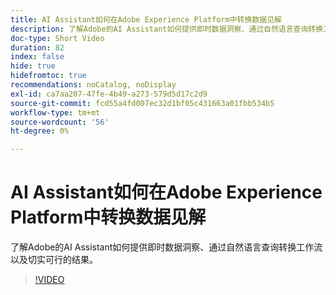 ```yaml
---
title: AI Assistant如何在Adobe Experience Platform中转换数据见解
description: 了解Adobe的AI Assistant如何提供即时数据洞察、通过自然语言查询转换工作流以及切实可行的结果。
doc-type: Short Video
duration: 82
index: false
hide: true
hidefromtoc: true
recommendations: noCatalog, noDisplay
exl-id: ca7aa207-47fe-4b49-a273-579d5d17c2d9
source-git-commit: fcd55a4fd007ec32d1bf05c431663a01fbb534b5
workflow-type: tm+mt
source-wordcount: '56'
ht-degree: 0%

---
```


# AI Assistant如何在Adobe Experience Platform中转换数据见解

了解Adobe的AI Assistant如何提供即时数据洞察、通过自然语言查询转换工作流以及切实可行的结果。

<!-- 72_S653_3442539_81_how-ai-assistant-transforms-data-insights-in-adobe-experience-platform -->
>[!VIDEO](https://video.tv.adobe.com/v/3459922/?learn=on&enablevpops=true&captions=chi_hans)
